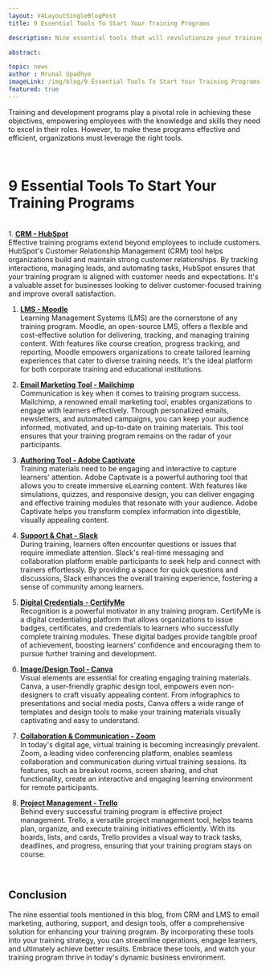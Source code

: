 ```yaml
---
layout: V4LayoutSingleBlogPost
title: 9 Essential Tools To Start Your Training Programs

description: Nine essential tools that will revolutionize your training program, from CRM and LMS to email marketing, authoring, and collaboration solutions.

abstract: 

topic: news
author : Mrunal Upadhye
imageLink: /img/blog/9 Essential Tools To Start Your Training Programs.png
featured: true
---
```


Training and development programs play a pivotal role in achieving these objectives, empowering employees with the knowledge and skills they need to excel in their roles. However, to make these programs effective and efficient, organizations must leverage the right tools.

<br>

# 9 Essential Tools To Start Your Training Programs
<br>
1. <b><u><a href="https://www.hubspot.com/">CRM - HubSpot</a></u></b><br>
Effective training programs extend beyond employees to include customers. HubSpot's Customer Relationship Management (CRM) tool helps organizations build and maintain strong customer relationships. By tracking interactions, managing leads, and automating tasks, HubSpot ensures that your training program is aligned with customer needs and expectations. It's a valuable asset for businesses looking to deliver customer-focused training and improve overall satisfaction.

1. <b><u><a href="https://moodle.org/">LMS - Moodle</a></u></b><br>
Learning Management Systems (LMS) are the cornerstone of any training program. Moodle, an open-source LMS, offers a flexible and cost-effective solution for delivering, tracking, and managing training content. With features like course creation, progress tracking, and reporting, Moodle empowers organizations to create tailored learning experiences that cater to diverse training needs. It's the ideal platform for both corporate training and educational institutions.

1. <b><u><a href="https://mailchimp.com/">Email Marketing Tool - Mailchimp</a></u></b><br>
Communication is key when it comes to training program success. Mailchimp, a renowned email marketing tool, enables organizations to engage with learners effectively. Through personalized emails, newsletters, and automated campaigns, you can keep your audience informed, motivated, and up-to-date on training materials. This tool ensures that your training program remains on the radar of your participants.

1. <b><u><a href="https://www.adobe.com/products/captivate.html">Authoring Tool - Adobe Captivate</a></u></b><br>
Training materials need to be engaging and interactive to capture learners' attention. Adobe Captivate is a powerful authoring tool that allows you to create immersive eLearning content. With features like simulations, quizzes, and responsive design, you can deliver engaging and effective training modules that resonate with your audience. Adobe Captivate helps you transform complex information into digestible, visually appealing content.

1. <b><u><a href="https://slack.com/">Support & Chat - Slack</a></u></b><br>
During training, learners often encounter questions or issues that require immediate attention. Slack's real-time messaging and collaboration platform enable participants to seek help and connect with trainers effortlessly. By providing a space for quick questions and discussions, Slack enhances the overall training experience, fostering a sense of community among learners.

1. <b><u><a href="http://certifyme.online/">Digital Credentials - CertifyMe</a></u></b><br>
Recognition is a powerful motivator in any training program. CertifyMe is a digital credentialing platform that allows organizations to issue badges, certificates, and credentials to learners who successfully complete training modules. These digital badges provide tangible proof of achievement, boosting learners' confidence and encouraging them to pursue further training and development.

1. <b><u><a href="https://www.canva.com/">Image/Design Tool - Canva</a></u></b><br>
Visual elements are essential for creating engaging training materials. Canva, a user-friendly graphic design tool, empowers even non-designers to craft visually appealing content. From infographics to presentations and social media posts, Canva offers a wide range of templates and design tools to make your training materials visually captivating and easy to understand.

1. <b><u><a href="http://zoom.us">Collaboration & Communication - Zoom</a></u></b><br>
In today's digital age, virtual training is becoming increasingly prevalent. Zoom, a leading video conferencing platform, enables seamless collaboration and communication during virtual training sessions. Its features, such as breakout rooms, screen sharing, and chat functionality, create an interactive and engaging learning environment for remote participants.

1. <b><u><a href="https://trello.com/">Project Management - Trello</a></u></b><br>
Behind every successful training program is effective project management. Trello, a versatile project management tool, helps teams plan, organize, and execute training initiatives efficiently. With its boards, lists, and cards, Trello provides a visual way to track tasks, deadlines, and progress, ensuring that your training program stays on course.

<br>

## Conclusion

The nine essential tools mentioned in this blog, from CRM and LMS to email marketing, authoring, support, and design tools, offer a comprehensive solution for enhancing your training program. By incorporating these tools into your training strategy, you can streamline operations, engage learners, and ultimately achieve better results. Embrace these tools, and watch your training program thrive in today's dynamic business environment.
